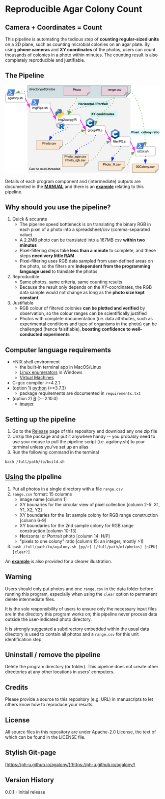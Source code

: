 # Reproducible Agar Colony Count

## Camera + Coordinates = Count

This pipeline is automating the tedious step of **counting regular-sized units** on a 2D plane, such as counting microbial colonies on an agar plate.  By using **phone cameras** and **XY coordinates** of the photos, users can count thousands of colonies in a photo within minutes.  The counting result is also completely reproducible and justifiable.

## The Pipeline
![pipeline](https://raw.githubusercontent.com/ph-u/docManual/master/agalony/img/pipeline.png)

Details of each program component and (intermediate) outputs are documented in the [**MANUAL**](https://htmlpreview.github.io/?https://raw.githubusercontent.com/ph-u/docManual/master/agalony/manual/detailed_instruction.html?token=AMIZLGHZU4EYI4VQAC2LTDS7YDPOY) and there is an [**example**](https://htmlpreview.github.io/?https://raw.githubusercontent.com/ph-u/docManual/master/agalony/manual/example.html?token=AMIZLGCRNQONXJ4XXOAQDD27YDPWA) relating to this pipeline.

## Why should you use the pipeline?

1. Quick & accurate
    - The pipeline speed bottleneck is on translating the binary RGB in each pixel of a photo into a spreadsheet/csv (comma-separated value)
    - A 2.2MB photo can be translated into a 167MB csv **within two minutes**
    - Pixel-filtering steps take **less than a minute** to complete, and these steps **need very little RAM**
    - Pixel-filtering uses RGB data sampled from user-defined areas on the photo, so the filters are **independent from the programming language used** to translate the photos
0. Reproducible
    - Same photos, same criteria, same counting results
    - Because the result only depends on the XY-coordinates, the RGB data sample would not change as long as the **photo size kept constant**
0. Justifiable
    - RGB colour of filtered colonies **can be plotted and verified** by observation, so the colour ranges can be scientifically justified
    - Photos with complete documentation (i.e. data attributes, such as experimental conditions and type of organisms in the photo) can be challenged (hence falsifiable), **boosting confidence to well-conducted experiments**

## Computer language requirements
- *NIX shell environment
    - the built-in terminal app in MacOS/Linux
    - [Linux enumerators](https://www.ubuntupit.com/best-linux-emulators-for-windows-system/) in Windows
    - [Virtual Machines](https://www.digitaltrends.com/computing/best-virtual-machines/)
- C-gcc compiler >=4.2.1
- (option 1) [python](https://www.python.org/) (>=3.7.3)
    - package requirements are documented in `requirements.txt`
- (option 2) [R](https://www.r-project.org/) (>=2.10.0)
    - [imager](https://www.rdocumentation.org/packages/imager/versions/0.42.3)

## Setting up the pipeline

1. Go to the [Release](https://github.com/ph-u/agalony/releases) page of this repository and download any one zip file
0. Unzip the package and put it anywhere handy -- you probably need to use your mouse to pull the pipeline script (i.e. agalony.sh) to your terminal unless you've set up an alias
0. Run the following command in the terminal
```
bash /full/path/to/build.sh
```

## [Using](https://htmlpreview.github.io/?https://raw.githubusercontent.com/ph-u/docManual/master/agalony/manual/detailed_instruction.html?token=AMIZLGHZU4EYI4VQAC2LTDS7YDPOY) the pipeline
1. Put all photos in a single directory with a file `range.csv`
0. `range.csv` format: 15 columns
    - image name [column 1]
    - XY bounaries for the circular view of pixel collection [column 2-5: X1, Y1, X2, Y2]
    - XY boundaries for the 1st sample colony for RGB range construction [column 6-9]
    - XY boundaries for the 2nd sample colony for RGB range construction [column 10-13]
    - **H**orizontal or **P**ortrait photo [column 14: H/P]
    - "pixels to one colony" ratio [column 15: an integer, mostly >1]
0. `bash /full/path/to/agalony.sh [py/r] [/full/path/of/photos] [nCPU] [clear?]`

An [**example**](https://htmlpreview.github.io/?https://raw.githubusercontent.com/ph-u/docManual/master/agalony/manual/example.html?token=AMIZLGCRNQONXJ4XXOAQDD27YDPWA) is also provided for a clearer illustration.

## **Warning**
Users should only put photos and one `range.csv` in the data folder before running this program, especially when using the `clear` option to permanent delete intermediate files.  

It is the sole responsibility of users to ensure only the necessary input files are in the directory this program works on; this pipeline never process data outside the user-indicated photo directory.  

It is strongly suggested a subdirectory embedded within the usual data directory is used to contain all photos and a `range.csv` for this unit identification step.

## Uninstall / remove the pipeline
Delete the program directory (or folder).  This pipeline does not create other directories at any other locations in users' computers.

## Credits
Please provide a source to this repository (e.g. URL) in manuscripts to let others know how to reproduce your results.

## License
All source files in this repository are under Apache-2.0 License, the text of which can be found in the LICENSE file.

## Stylish Git-page
[https://ph-u.github.io/agalony/](https://ph-u.github.io/agalony/)

## Version History
0.0.1 - Initial release
